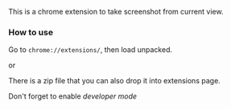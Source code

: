 
This is a chrome extension to take screenshot from current view.

### How to use

Go to `chrome://extensions/`, then load unpacked.

or

There is a zip file that you can also drop it into extensions page.

Don't forget to enable *developer mode*